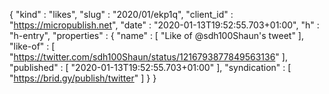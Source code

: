 {
  "kind" : "likes",
  "slug" : "2020/01/ekp1q",
  "client_id" : "https://micropublish.net",
  "date" : "2020-01-13T19:52:55.703+01:00",
  "h" : "h-entry",
  "properties" : {
    "name" : [ "Like of @sdh100Shaun's tweet" ],
    "like-of" : [ "https://twitter.com/sdh100Shaun/status/1216793877849563136" ],
    "published" : [ "2020-01-13T19:52:55.703+01:00" ],
    "syndication" : [ "https://brid.gy/publish/twitter" ]
  }
}
